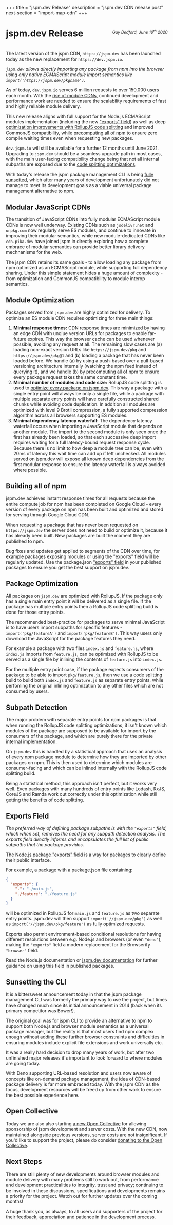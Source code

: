 +++
title = "jspm.dev Release"
description = "jspm.dev CDN release post"
next-section = "import-map-cdn"
+++

# jspm.dev Release

<p style="text-align: right; margin-top: -4em; margin-bottom: 4em; font-size: 0.9em;"><em>Guy Bedford, June 19<sup>th</sup> 2020</em></p>

The latest version of the jspm CDN, `https://jspm.dev` has been launched today as the new replacement for `https://dev.jspm.io`.

_`jspm.dev` allows directly importing any package from npm into the browser using only native ECMAScript module import semantics like `import('https://jspm.dev/pkgname')`._

As of today, `dev.jspm.io` serves 6 million requests to over 150,000 users each month. With the [rise of module CDNs](#modular-javascript-cdns), continued development and performance work are needed to ensure the scalability requirements of fast and highly reliable module delivery.

This new release aligns with full support for the Node.js ECMAScript modules implementation (including the new ["exports" field](#exports-field)) as well as deep [optimization improvements with RollupJS code splitting](#package-optimization) and improved CommonJS compatibility, while [precomputing all of npm](#building-all-of-npm) to ensure zero compile waiting times even when requesting new packages.

`dev.jspm.io` will still be available for a further 12 months until June 2021. Upgrading to `jspm.dev` should be a seamless upgrade path in most cases, with the main user-facing compatibility change being that not all internal subpaths are exposed due to the [code splitting optimizations](#package-optimization).

With today's release the jspm package management CLI is being [fully sunsetted](#sunsetting-the-cli), which after many years of development unfortunately did not manage to meet its development goals as a viable universal package management alternative to npm.

## Modular JavaScript CDNs

The transition of JavaScript CDNs into fully modular ECMAScript module CDNs is now well underway. Existing CDNs such as `jsdelivr.net` and `unpkg.com` now regularly serve ES modules, and continue to innovate in improving their modular semantics, while new module-dedicated CDNs like `cdn.pika.dev` have joined jspm in directly exploring how a complete embrace of modular semantics can provide better library delivery mechnanisms for the web.

The jspm CDN retains its same goals - to allow loading any package from npm optimized as an ECMAScript module, while supporting full dependency sharing. Under this simple statement hides a huge amount of complexity - from optimization and CommonJS compatibility to module interop semantics.

## Module Optimization

Packages served from `jspm.dev` are highly optimized for delivery. To optimize an ES module CDN requires optimizing for three main things:

1. **Minimal response times:** CDN response times are minimized by having an edge CDN with unqiue version URLs for packages to enable far-future expires. This way the browser cache can be used whenever possible, avoiding any request at all. The remaining slow cases are (a) loading non-exact version URLs like `https://jspm.dev/pkg` and `https://jspm.dev/pkg@1` and (b) loading a package that has never been loaded before. We handle (a) by using a push-based over a pull-based versioning architecture internally (watching the npm feed instead of querying it), and we handle (b) by [precomputing all of npm](#building-all-of-npm) to ensure every package request takes the same constant time.
2. **Minimal number of modules and code size:** RollupJS code splitting is used to [optimize every package on jspm.dev](#package-optimization). This way a package with a single entry point will always be only a single file, while a package with multiple separate entry points will have carefully constructed shared chunks while avoiding code duplication. In addition all modules are optimized with level 9 Brotli compression, a fully supported compression algorithm across all browsers supporting ES modules.
3. **Minimal dependency latency waterfall:** The dependency latency waterfall occurs when importing a JavaScript module that depends on another module. The import to the second module is only seen once the first has already been loaded, so that each successive deep import requires waiting for a full latency-bound request response cycle. Because there is no limit to how deep a module tree can be, even with 20ms of latency this wait time can add up if left unchecked. All modules served on jspm.dev will expose all known deep dependencies from the first modular response to ensure the latency waterfall is always avoided where possible.

## Building all of npm

jspm.dev achieves instant response times for all requests because the entire compute job for npm has been completed on Google Cloud - every version of every package on npm has been built and optimized and stored for serving through Google Cloud CDN.

When requesting a package that has never been requested on `https://jspm.dev` the server does not need to build or optimize it, because it has already been built. New packages are built the moment they are published to npm.

Bug fixes and updates get applied to segments of the CDN over time, for example packages exposing modules or using the "exports" field will be regularly updated. Use the package.json ["exports" field](#exports-field) in your published packages to ensure you get the best support on jspm.dev.

## Package Optimization

All packages on `jspm.dev` are optimized with RollupJS. If the package only has a single main entry point it will be delivered as a single file. If the package has multiple entry points then a RollupJS code splitting build is done for those entry points.

The recommended best-practice for packages to serve minimal JavaScript is to have users import subpaths for specific features - `import('pkg/featureA')` and `import('pkg/featureB')`. This way users only download the JavaScript for the package features they need.

For example a package with two files `index.js` and `feature.js`, where `index.js` imports from `feature.js`, can be optimized with RollupJS to be served as a single file by inlining the contents of `feature.js` into `index.js`.

For the multiple entry point case, if the package expects consumers of the package to be able to import `pkg/feature.js`, then we use a code splitting build to build both `index.js` and `feature.js` as separate entry points, while perfoming the original inlining optimization to any other files which are not consumed by users.

## Subpath Detection

The major problem with separate entry points for npm packages is that when running the RollupJS code splitting optimizations, it isn't known which modules of the package are supposed to be available for import by the consumers of the package, and which are purely there for the private internal implementation.

On `jspm.dev` this is handled by a statistical approach that uses an analysis of every npm package module to determine how they are imported by other packages on npm. This is then used to determine which modules are consumer-facing and which can be inlined internally with the RollupJS code splitting build.

Being a statistical method, this approach isn't perfect, but it works very well. Even packages with many hundreds of entry points like Lodash, RxJS, CoreJS and Ramda work out correctly under this optimization while still getting the benefits of code splitting.

## Exports Field

_The preferred way of defining package subpaths is with the `"exports"` field, which when set, removes the need for any subpath detection analysis. The exports field directly informs and encapsulates the full list of public subpaths that the package provides._

The [Node.js package "exports" field](https://nodejs.org/dist/latest-v14.x/docs/api/esm.html#esm_package_entry_points) is a way for packages to clearly define their public interface.

For example, a package with a package.json file containing:

```json
{
  "exports": {
    ".": "./main.js",
    "./feature": "./feature.js"
  }
}
```

will be optimized in RollupJS for `main.js` and `feature.js` as two separate entry points. jspm.dev will then support `import('//jspm.dev/pkg')` as well as `import('//jspm.dev/pkg/feature')` as fully optimized requests.

Exports also permit environment-based conditional resolutions for having different resolutions between e.g. Node.js and browsers (or even `"deno"`), making the `"exports"` field a modern replacement for the Browserify `"browser"` field.

Read the Node.js documentation or [jspm.dev documentation](/#exports-field) for further guidance on using this field in published packages.

## Sunsetting the CLI

It is a bittersweet announcement today in that the jspm package management CLI was formerly the primary way to use the project, but times have changed much since its initial announcement in 2014 (back when its primary competitor was Bower!).

The original goal was for jspm CLI to provide an alternative to npm to support both Node.js and browser module semantics as a universal package manager, but the reality is that most users find npm complex enough without adding these further browser constraints and difficulties in ensuring modules include explicit file extensions and work universally etc.

It was a really hard decision to drop many years of work, but after two unfinished major releases it's important to look forward to where modules are going today.

With Deno supporting URL-based resolution and users now aware of concepts like on-demand package management, the idea of CDN-based package delivery is far more embraced today. With the jspm CDN as the focus, development resources will be freed up from other work to ensure the best possible experience here.

## Open Collective

Today we are also also starting [a new Open Collective](https://opencollective.com/jspm) for allowing sponsorship of jspm development and server costs. With the new CDN, now maintained alongside previous versions, server costs are not insignificant. If you'd like to support the project, please do consider [donating to the Open Collective](https://opencollective.com/jspm).

## Next Steps

There are still plenty of new developments around browser modules and module delivery with many problems still to work out, from performance and development practicalities to integrity, trust and privacy; continuing to be involved in these discussions, specifications and developments remains a priority for the project. Watch out for further updates over the coming months!

A huge thank you, as always, to all users and supporters of the project for their feedback, appreciation and patience in the development process.
